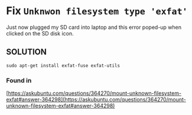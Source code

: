 # Fix `Unknwon filesystem type 'exfat'`

Just now plugged my SD card into laptop and this error poped-up when
clicked on the SD disk icon.

## SOLUTION
 
`sudo apt-get install exfat-fuse exfat-utils`

### Found in
[https://askubuntu.com/questions/364270/mount-unknown-filesystem-exfat#answer-364298](https://askubuntu.com/questions/364270/mount-unknown-filesystem-exfat#answer-364298)